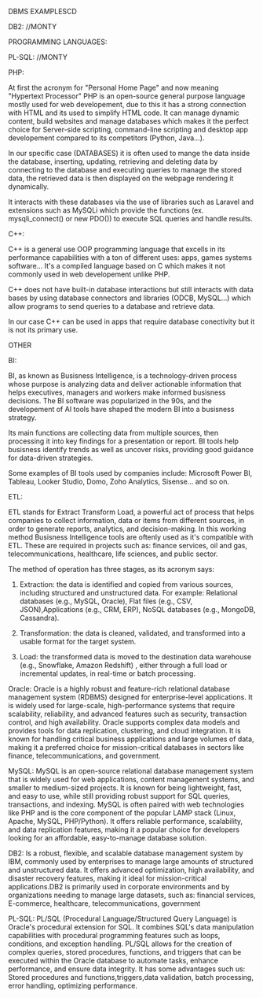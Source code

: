 DBMS EXAMPLESCD



DB2: //MONTY




PROGRAMMING LANGUAGES:



PL-SQL: //MONTY

PHP:

At first the acronym for "Personal Home Page" and now meaning "Hypertext Processor"
PHP is an open-source general purpose language mostly used for web developement, 
due to this it has a strong connection with HTML and its used to simplify HTML code.
It can manage dynamic content, build websites and manage databases which makes it the perfect choice for
Server-side scripting, command-line scripting and desktop app developement compared to its competitors (Python, Java...).

In our specific case (DATABASES) it is often used to mange the data inside the database, inserting,
updating, retrieving and deleting data by connecting to the database and executing queries to manage the stored data,
the retrieved data is then displayed on the webpage rendering it dynamically.

It interacts with these databases via the use of libraries such as Laravel and extensions such as MySQLi
which provide the functions (ex. mysqli_connect() or new PDO()) to execute SQL queries and handle results.


C++:

C++ is a general use OOP programming language that excells in its performance capabilities with a ton of different uses: apps, games systems software...
It's a compiled language based on C which makes it not commonly used in web developement unlike PHP.

C++ does not have built-in database interactions 
but still interacts with data bases by using database connectors and libraries (ODCB, MySQL...) 
which allow programs to send queries to a database and retrieve data.

In our case C++ can be used in apps that require database conectivity but it is not its primary use.




OTHER



BI:

BI, as known as Busisness Intelligence, is a technology-driven process whose purpose is analyzing data and deliver
actionable information that helps executives, managers and workers make informed busisness decisions. 
The BI software was popularized in the 90s, and the developement of AI tools have shaped the modern BI into a busisness strategy.

Its main functions are collecting data from multiple sources, then processing it into key findings for a presentation or report. BI 
tools help busisness identify trends as well as uncover risks, providing good guidance for data-driven strategies. 

Some examples of BI tools used by companies include: Microsoft Power BI, Tableau, Looker Studio, Domo, Zoho Analytics, Sisense... and so on.

ETL: 

ETL stands for Extract Transform Load, a powerful act of process that helps companies to collect information, data or items from different 
sources, in order to generate reports, analytics, and decision-making. In this working method Busisness Intelligence tools are oftenly used
as it's compatible with ETL. 
These are required in projects such as: finance services, oil and gas, telecommunications, healthcare, life sciences, and public sector.   

The method of operation has three stages, as its acronym says: 
1. Extraction: the data is identified and copied from various sources, including structured and unstructured data. 
For example: Relational databases (e.g., MySQL, Oracle), Flat files (e.g., CSV, JSON),Applications (e.g., CRM, ERP), NoSQL databases (e.g., MongoDB, Cassandra).

2. Transformation: the data is cleaned, validated, and transformed into a usable format for the target system.

3. Load: the transformed data is moved to the destination data warehouse (e.g., Snowflake, Amazon Redshift) , either through a full load or incremental updates, 
in real-time or batch processing.


Oracle: Oracle is a highly robust and feature-rich relational database management system (RDBMS) designed for enterprise-level applications. It is widely used for large-scale, high-performance systems that require scalability, reliability, and advanced features such as security, transaction control, and high availability. Oracle supports complex data models and provides tools for data replication, clustering, and cloud integration. It is known for handling critical business applications and large volumes of data, making it a preferred choice for mission-critical databases in sectors like finance, telecommunications, and government.

MySQL: MySQL is an open-source relational database management system that is widely used for web applications, content management systems, and smaller to medium-sized projects. It is known for being lightweight, fast, and easy to use, while still providing robust support for SQL queries, transactions, and indexing. MySQL is often paired with web technologies like PHP and is the core component of the popular LAMP stack (Linux, Apache, MySQL, PHP/Python). It offers reliable performance, scalability, and data replication features, making it a popular choice for developers looking for an affordable, easy-to-manage database solution.

DB2: Is a robust, flexible, and scalable database management system by IBM, commonly used by enterprises to manage large amounts of structured and unstructured data. It offers advanced optimization, high availability, and disaster recovery features, making it ideal for mission-critical applications.DB2 is primarily used in corporate environments and by organizations needing to manage large datasets, such as: financial services, E-commerce, healthcare, telecommunications, government

PL-SQL: PL/SQL (Procedural Language/Structured Query Language) is Oracle's procedural extension for SQL. It combines SQL's data manipulation capabilities with procedural programming features such as loops, conditions, and exception handling. PL/SQL allows for the creation of complex queries, stored procedures, functions, and triggers that can be executed within the Oracle database to automate tasks, enhance performance, and ensure data integrity. It has some advantages such us: Stored procedures and functions,triggers,data validation, batch processing, error handling, optimizing performance.



